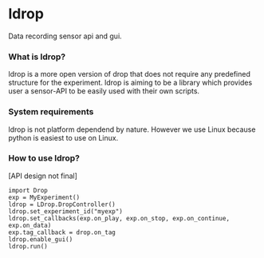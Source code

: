 # ldrop
Data recording sensor api and gui.

### What is ldrop?
ldrop is a more open version of drop that does not require any predefined
structure for the experiment. ldrop is aiming to be a library which provides 
user a sensor-API to be easily used with their own scripts.

### System requirements
ldrop is not platform dependend by nature. However we use Linux because python
is easiest to use on Linux.

### How to use ldrop?
[API design not final]
```
import Drop
exp = MyExperiment()
ldrop = LDrop.DropController()
ldrop.set_experiment_id("myexp")
ldrop.set_callbacks(exp.on_play, exp.on_stop, exp.on_continue, exp.on_data)
exp.tag_callback = drop.on_tag
ldrop.enable_gui()
ldrop.run()
```